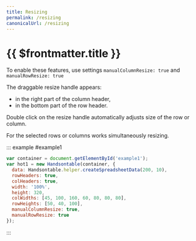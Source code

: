 ```yaml
---
title: Resizing
permalink: /resizing
canonicalUrl: /resizing
---
```


# {{ $frontmatter.title }}

To enable these features, use settings `manualColumnResize: true` and `manualRowResize: true`

The draggable resize handle appears:

* in the right part of the column header,
* in the bottom part of the row header.

Double click on the resize handle automatically adjusts size of the row or column.

For the selected rows or columns works simultaneously resizing.

::: example #example1
```js
var container = document.getElementById('example1');
var hot1 = new Handsontable(container, {
  data: Handsontable.helper.createSpreadsheetData(200, 10),
  rowHeaders: true,
  colHeaders: true,
  width: '100%',
  height: 320,
  colWidths: [45, 100, 160, 60, 80, 80, 80],
  rowHeights: [50, 40, 100],
  manualColumnResize: true,
  manualRowResize: true
});
```
:::
